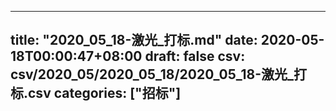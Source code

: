 
---
title: "2020_05_18-激光_打标.md"
date: 2020-05-18T00:00:47+08:00
draft: false
csv: csv/2020_05/2020_05_18/2020_05_18-激光_打标.csv
categories: ["招标"]
---
